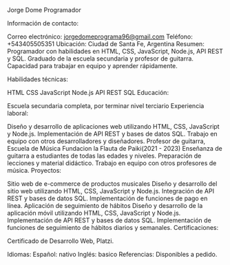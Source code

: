 Jorge Dome
Programador

Información de contacto:

Correo electrónico: jorgedomeprograma96@gmail.com
Teléfono: +543405505351
Ubicación: Ciudad de Santa Fe, Argentina
Resumen:
Programador con habilidades en HTML, CSS, JavaScript, Node.js, API REST y SQL. Graduado de la escuela secundaria y profesor de guitarra. Capacidad para trabajar en equipo y aprender rápidamente.

Habilidades técnicas:

HTML
CSS
JavaScript
Node.js
API REST
SQL
Educación:

Escuela secundaria completa, por terminar nivel terciario
Experiencia laboral:

Diseño y desarrollo de aplicaciones web utilizando HTML, CSS, JavaScript y Node.js.
Implementación de API REST y bases de datos SQL.
Trabajo en equipo con otros desarrolladores y diseñadores.
Profesor de guitarra, Escuela de Música Fundacion la Flauta de Paiki(2021 - 2023)
Enseñanza de guitarra a estudiantes de todas las edades y niveles.
Preparación de lecciones y material didáctico.
Trabajo en equipo con otros profesores de música.
Proyectos:

Sitio web de e-commerce de productos musicales
Diseño y desarrollo del sitio web utilizando HTML, CSS, JavaScript y Node.js.
Integración de API REST y bases de datos SQL.
Implementación de funciones de pago en línea.
Aplicación de seguimiento de hábitos
Diseño y desarrollo de la aplicación móvil utilizando HTML, CSS, JavaScript y Node.js.
Implementación de API REST y bases de datos SQL.
Implementación de funciones de seguimiento de hábitos diarios y semanales.
Certificaciones:

Certificado de Desarrollo Web, Platzi.

Idiomas:
Español: nativo
Inglés: basico
Referencias:
Disponibles a pedido.
